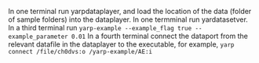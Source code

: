 In one terminal run yarpdataplayer, and load the location of the data (folder of sample folders) into the dataplayer.
In one termminal run yardatasetver.
In a third terminal run `yarp-example --example_flag true --example_parameter 0.01`
In a fourth terminal connect the dataport from the relevant datafile in the dataplayer to the executable, for example,
`yarp connect /file/ch0dvs:o /yarp-example/AE:i`
